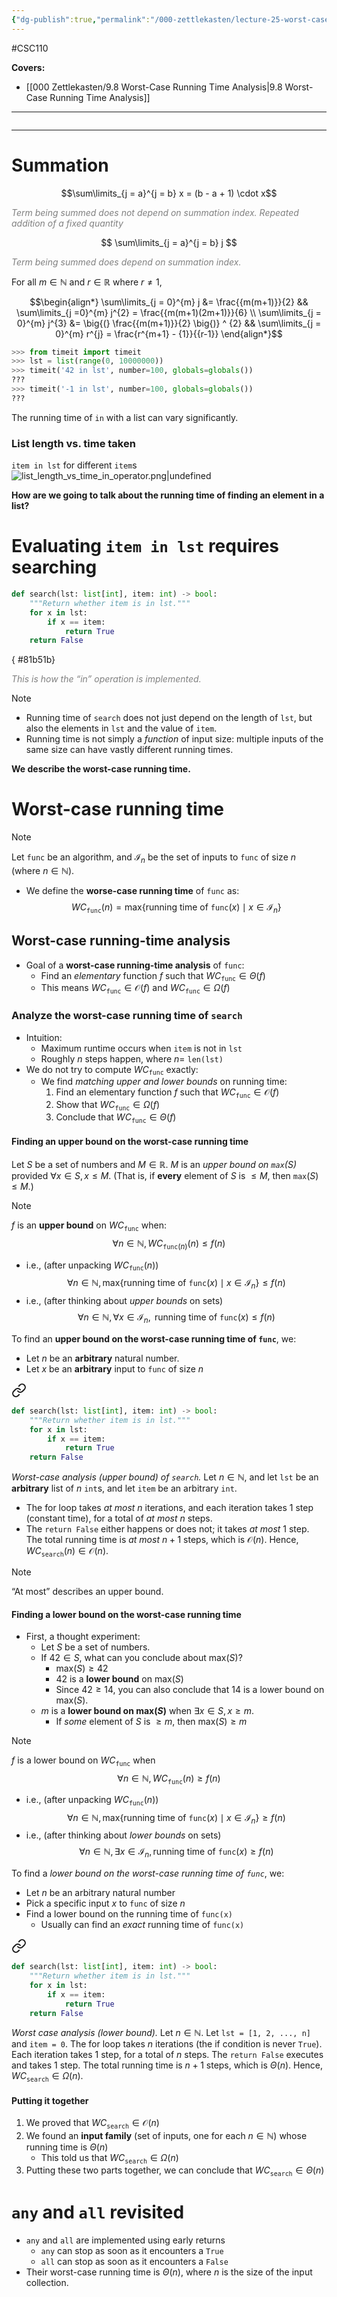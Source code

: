 ```yaml
---
{"dg-publish":true,"permalink":"/000-zettlekasten/lecture-25-worst-case-running-time-analysis/","created":"2023-11-17T18:05:55.144-05:00","updated":"2023-11-18T20:56:31.565-05:00"}
---
```


#CSC110 

**Covers:**
- [[000 Zettlekasten/9.8 Worst-Case Running Time Analysis\|9.8 Worst-Case Running Time Analysis]]
---
```table-of-contents
```
---
# Summation

$$\sum\limits_{j = a}^{j = b} x = (b - a + 1) \cdot x$$
<div class="caption" style="color: grey"><i>Term being summed does not depend on summation index. Repeated addition of a fixed quantity</i></div>

$$
\sum\limits_{j = a}^{j = b} j
$$
<div class="caption" style="color: grey"><i>Term being summed does depend on summation index.</i></div>

For all $m \in \mathbb{N}$ and $r \in \mathbb{R}$ where $r \neq 1$,

$$\begin{align*}
\sum\limits_{j = 0}^{m} j &= \frac{{m(m+1)}}{2}
&& \sum\limits_{j =0}^{m} j^{2} = \frac{{m(m+1)(2m+1)}}{6} \\
\sum\limits_{j = 0}^{m} j^{3} &= \big{(} \frac{{m(m+1)}}{2} \big{)} ^ {2}
&& \sum\limits_{j = 0}^{m} r^{j} = \frac{r^{m+1} - {1}}{{r-1}}
\end{align*}$$
```python
>>> from timeit import timeit
>>> lst = list(range(0, 10000000))
>>> timeit('42 in lst', number=100, globals=globals())
???
>>> timeit('-1 in lst', number=100, globals=globals())
???
```

The running time of `in` with a list can vary significantly.

### List length vs. time taken
`item in lst` for different `item`s
![list_length_vs_time_in_operator.png|undefined](/img/user/Files/list_length_vs_time_in_operator.png)

**How are we going to talk about the running time of finding an element in a list?**

# Evaluating `item in lst` requires searching

```python
def search(lst: list[int], item: int) -> bool:
	"""Return whether item is in lst."""
	for x in lst:
		if x == item:
			return True
	return False
```
{ #81b51b}


<div class="caption" style="color: grey"><i>This is how the “in” operation is implemented.</i></div>

> [!note] 
> - Running time of `search` does not just depend on the length of `lst`, but also the elements in `lst` and the value of `item`.
> - Running time is not simply a *function* of input size: multiple inputs of the same size can have vastly different running times.
> 
> **We describe the worst-case running time.**


# Worst-case running time

> [!note] 
> Let `func` be an algorithm, and $\mathcal{I}_{n}$ be the set of inputs to `func` of size $n$ (where $n \in \mathbb{N}$).
> - We define the **worse-case running time** of `func` as:
> $$WC_{\texttt{func}} (n) = \text{max} \{ \text{running time of } \texttt{func} (x) \mid x \in \mathcal{I}_{n} \}$$

## Worst-case running-time analysis

- Goal of a **worst-case running-time analysis** of `func`:
	- Find an *elementary* function $f$ such that $WC_{\texttt{func}} \in \Theta (f)$
	- This means $WC_{\texttt{func}} \in \mathcal{O} (f)$ and $WC_{\texttt{func}} \in \Omega (f)$

### Analyze the worst-case running time of `search`

- Intuition:
	- Maximum runtime occurs when `item` is not in `lst`
	- Roughly $n$ steps happen, where $n =$ `len(lst)` 
- We do not try to compute $WC_{ \texttt{func} }$ exactly:
	- We find *matching upper and lower bounds* on running time:
		1. Find an elementary function $f$ such that $WC_{ \texttt{func} } \in \mathcal{O} (f)$
		2. Show that $WC_{ \texttt{func}} \in \Omega (f)$
		3. Conclude that $WC_{ \texttt{func} } \in \Theta (f)$

#### Finding an upper bound on the worst-case running time
Let $S$ be a set of numbers and $M \in \mathbb{R}$.
$M$ is an *upper bound on $\texttt{max} (S)$* provided $\forall x \in S, x \le M$.
(That is, if **every** element of $S$ is $\le M$, then $\texttt{max} (S) \le M$.)

> [!note]
> $f$ is an **upper bound** on $WC_{\texttt{func}}$ when:
> $$\forall n \in \mathbb{N}, WC_{ \texttt{func} (n)} (n) \le f(n)$$
> - i.e., (after unpacking $WC_{\texttt{func}} (n)$)
>   $$\forall n \in \mathbb{N}, \text{max\{running time of } \texttt{func} (x) \mid x \in \mathcal{I}_{n} \} \le f (n)$$
> - i.e., (after thinking about *upper bounds* on sets)
> $$\forall n \in \mathbb{N}, \forall x \in \mathcal{I}_{n}, \text{ running time of } \texttt{func} (x) \le f(n)$$

To find an **upper bound on the worst-case running time of `func`**, we:
- Let $n$ be an **arbitrary** natural number.
- Let $x$ be an **arbitrary** input to `func` of size $n$


<div class="transclusion internal-embed is-loaded"><a class="markdown-embed-link" href="/000-zettlekasten/lecture-25-worst-case-running-time-analysis/#81b51b" aria-label="Open link"><svg xmlns="http://www.w3.org/2000/svg" width="24" height="24" viewBox="0 0 24 24" fill="none" stroke="currentColor" stroke-width="2" stroke-linecap="round" stroke-linejoin="round" class="svg-icon lucide-link"><path d="M10 13a5 5 0 0 0 7.54.54l3-3a5 5 0 0 0-7.07-7.07l-1.72 1.71"></path><path d="M14 11a5 5 0 0 0-7.54-.54l-3 3a5 5 0 0 0 7.07 7.07l1.71-1.71"></path></svg></a><div class="markdown-embed">



```python
def search(lst: list[int], item: int) -> bool:
	"""Return whether item is in lst."""
	for x in lst:
		if x == item:
			return True
	return False
```

</div></div>


*Worst-case analysis (upper bound) of `search`.*
Let $n \in \mathbb{N}$, and let `lst` be an **arbitrary** list of $n$ `int`s, and let `item` be an arbitrary `int`.
- The for loop takes *at most* $n$ iterations, and each iteration takes 1 step (constant time), for a total of *at most* $n$ steps.
- The `return False` either happens or does not; it takes *at most* 1 step.
The total running time is *at most* $n + 1$ steps, which is $\mathcal{O} (n)$.
Hence, $WC_{\texttt{search}} (n) \in \mathcal{O} (n)$.

> [!note] 
> “At most” describes an upper bound.

#### Finding a lower bound on the worst-case running time
- First, a thought experiment:
	- Let $S$ be a set of numbers.
	- If $42 \in S$, what can you conclude about $\text{max} (S)$?
		- $\text{max} (S) \ge 42$
		- $42$ is a **lower bound** on $\text{max} (S)$
		- Since $42 \ge 14$, you can also conclude that $14$ is a lower bound on $\text{max} (S)$.
	- $m$ is a **lower bound on $\text{max} (S)$** when $\exists x \in S, x \ge m$.
		- If *some* element of $S$ is $\ge m$, then $\text{max} (S) \ge m$

> [!note] 
> $f$ is a lower bound on $WC_{ \texttt{func} }$ when
> $$\forall n \in \mathbb{N}, WC_{\texttt{func}} (n) \ge f(n)$$
> - i.e., (after unpacking $WC_{\texttt{func}} (n)$)
>   $$\forall n \in \mathbb{N}, \text{max\{running time of } \texttt{func} (x) \mid x \in \mathcal{I}_{n} \} \ge f(n)$$
> - i.e., (after thinking about *lower bounds* on sets)
>    $$\forall n \in \mathbb{N}, \exists x \in \mathcal{I}_{n}, \text{running time of } \texttt{func} (x) \ge f(n)$$

To find a *lower bound on the worst-case running time of `func`*, we:
- Let $n$ be an arbitrary natural number
- Pick a specific input $x$ to `func` of size $n$
- Find a lower bound on the running time of `func(x)`
	- Usually can find an *exact* running time of `func(x)`


<div class="transclusion internal-embed is-loaded"><a class="markdown-embed-link" href="/000-zettlekasten/lecture-25-worst-case-running-time-analysis/#81b51b" aria-label="Open link"><svg xmlns="http://www.w3.org/2000/svg" width="24" height="24" viewBox="0 0 24 24" fill="none" stroke="currentColor" stroke-width="2" stroke-linecap="round" stroke-linejoin="round" class="svg-icon lucide-link"><path d="M10 13a5 5 0 0 0 7.54.54l3-3a5 5 0 0 0-7.07-7.07l-1.72 1.71"></path><path d="M14 11a5 5 0 0 0-7.54-.54l-3 3a5 5 0 0 0 7.07 7.07l1.71-1.71"></path></svg></a><div class="markdown-embed">



```python
def search(lst: list[int], item: int) -> bool:
	"""Return whether item is in lst."""
	for x in lst:
		if x == item:
			return True
	return False
```

</div></div>


*Worst case analysis (lower bound).*
Let $n \in \mathbb{N}$. Let `lst = [1, 2, ..., n]` and `item = 0`.
The for loop takes $n$ iterations (the if condition is never `True`). Each iteration takes 1 step, for a total of $n$ steps.
The `return False` executes and takes 1 step.
The total running time is $n + 1$ steps, which is $\Theta (n)$.
Hence, $WC_{ \texttt{search} } \in \Omega (n)$.

#### Putting it together
1. We proved that $WC_{ \texttt{search} } \in \mathcal{O}(n)$
2. We found an **input family** (set of inputs, one for each $n \in \mathbb{N}$) whose running time is $\Theta (n)$
	- This told us that $WC_{ \texttt{search} } \in \Omega (n)$
3. Putting these two parts together, we can conclude that $WC_{ \texttt{search} } \in \Theta (n)$

# `any` and `all` revisited

- `any` and `all` are implemented using early returns
	- `any` can stop as soon as it encounters a `True`
	- `all` can stop as soon as it encounters a `False`
- Their worst-case running time is $\Theta (n)$, where $n$ is the size of the input collection.